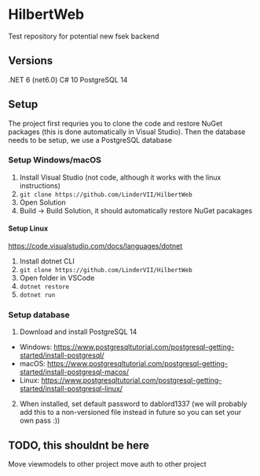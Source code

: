 # HilbertWeb
Test repository for potential new fsek backend

## Versions
.NET 6 (net6.0)
C# 10
PostgreSQL 14

## Setup
The project first requries you to clone the code and restore NuGet packages (this is done automatically in Visual Studio).
Then the database needs to be setup, we use a PostgreSQL database

### Setup Windows/macOS
1. Install Visual Studio (not code, although it works with the linux instructions)
2. `git clone https://github.com/LinderVII/HilbertWeb`
3. Open Solution
4. Build -> Build Solution, it should automatically restore NuGet pacakages

#### Setup Linux
https://code.visualstudio.com/docs/languages/dotnet
1. Install dotnet CLI
2. `git clone https://github.com/LinderVII/HilbertWeb`
3. Open folder in VSCode
4. `dotnet restore`
5. `dotnet run`

### Setup database
1. Download and install PostgreSQL 14
 - Windows: https://www.postgresqltutorial.com/postgresql-getting-started/install-postgresql/
 - macOS: https://www.postgresqltutorial.com/postgresql-getting-started/install-postgresql-macos/
 - Linux: https://www.postgresqltutorial.com/postgresql-getting-started/install-postgresql-linux/
2. When installed, set default password to dablord1337 (we will probably add this to a non-versioned file instead in future so you can set your own pass :))

## TODO, this shouldnt be here
Move viewmodels to other project
move auth to other project
